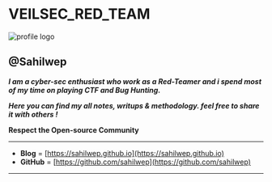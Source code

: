 
# VEILSEC_RED_TEAM

![profile  logo](https://tryhackme-images.s3.amazonaws.com/user-avatars/567d136b966877ebadfe99757c5e3b06.png)


## @Sahilwep

***I am a cyber-sec enthusiast who work as a Red-Teamer and i spend most of my time on playing CTF and Bug Hunting.***

***Here you can find my all notes, writups & methodology. feel free to share it with others !***

**Respect the Open-source Community**

***

* **Blog** =          [https://sahilwep.github.io](https://sahilwep.github.io)
* **GitHub** =        [https://github.com/sahilwep](https://github.com/sahilwep)

***
